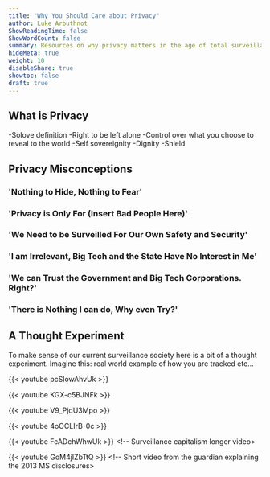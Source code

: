 ```yaml
---
title: "Why You Should Care about Privacy"
author: Luke Arbuthnot
ShowReadingTime: false
ShowWordCount: false
summary: Resources on why privacy matters in the age of total surveillance.
hideMeta: true
weight: 10
disableShare: true
showtoc: false
draft: true
---
```


## What is Privacy 

-Solove definition
-Right to be left alone
-Control over what you choose to reveal to the world
-Self sovereignity
-Dignity
-Shield

## Privacy Misconceptions

### 'Nothing to Hide, Nothing to Fear'

### 'Privacy is Only For (Insert Bad People Here)'

### 'We Need to be Surveilled For Our Own Safety and Security'

### 'I am Irrelevant, Big Tech and the State Have No Interest in Me'

### 'We can Trust the Government and Big Tech Corporations. Right?'

### 'There is Nothing I can do, Why even Try?'

## A Thought Experiment

To make sense of our current surveillance society here is a bit of a thought experiment. Imagine this: real world example of how you are tracked etc...


{{< youtube pcSlowAhvUk >}} <!-- Greenwald Ted talk. -->

{{< youtube KGX-c5BJNFk >}} <!-- The power of privacy guardian. -->

{{< youtube V9_PjdU3Mpo >}} <!-- kurzgesagst surveillance video -->

{{< youtube 4oOCLIrB-0c >}} <!--Surveillance Captitalism 3 minute vid from BBC -->

{{< youtube FcADchWhwUk >}} <!-- Surveillance capitalism longer video>

{{< youtube GoM4jIZbTtQ >}} <!-- Short video from the guardian explaining the 2013 MS disclosures>